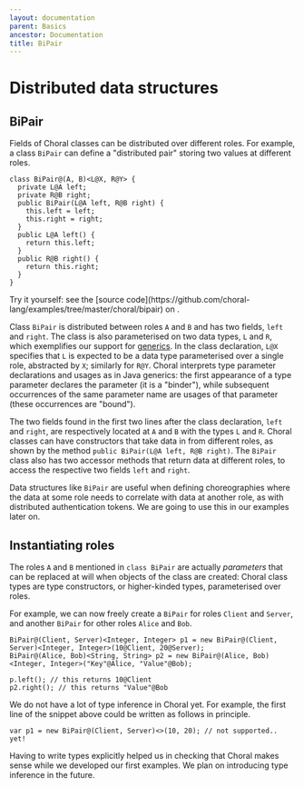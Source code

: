 ```yaml
---
layout: documentation
parent: Basics
ancestor: Documentation
title: BiPair
---
```


# Distributed data structures

## BiPair

Fields of Choral classes can be distributed over different roles.
For example, a class `BiPair` can define a "distributed pair" storing two values at different roles.

```choral
class BiPair@(A, B)<L@X, R@Y> {
  private L@A left; 
  private R@B right;
  public BiPair(L@A left, R@B right) { 
    this.left = left; 
    this.right = right; 
  } 
  public L@A left() { 
    return this.left; 
  }
  public R@B right() { 
    return this.right; 
  } 
}
```

<p class="text-center text-monospace">
Try it yourself: see the [source code](https://github.com/choral-lang/examples/tree/master/choral/bipair) on <i class="fab fa-github"></i>.
</p>

Class `BiPair` is distributed between roles `A` and `B` and has two fields, `left` and `right`.
The class is also parameterised on two data types, `L` and `R`, which exemplifies our support for [generics](https://en.wikipedia.org/wiki/Generics_in_Java). 
In the class declaration, `L@X` specifies that `L` is expected to be a data type parameterised over a single role, abstracted by `X`; similarly for `R@Y`. 
Choral interprets type parameter declarations and usages as in Java generics: the first appearance of a type parameter declares the parameter (it is a "binder"), while subsequent occurrences of the same parameter name are usages of that parameter (these occurrences are "bound").

The two fields found in the first two lines after the class declaration, `left` and `right`, are respectively located at `A` and `B` with the types `L` and `R`. 
Choral classes can have constructors that take data in from different roles, as shown by the method `public BiPair(L@A left, R@B right)`.
The `BiPair` class also has two accessor methods that return data at different roles, to access the respective two fields `left` and `right`.

Data structures like `BiPair` are useful when defining choreographies where the data at some role needs to correlate with data at another role, as with distributed authentication tokens. We are going to use this in our examples later on.

## Instantiating roles

The roles `A` and `B` mentioned in `class BiPair` are actually _parameters_ that can be replaced at will when objects of the class are created: Choral class types are type constructors, or higher-kinded types, parameterised over roles.

For example, we can now freely create a `BiPair` for roles `Client` and `Server`, and another `BiPair` for other roles `Alice` and `Bob`.

```choral
BiPair@(Client, Server)<Integer, Integer> p1 = new BiPair@(Client, Server)<Integer, Integer>(10@Client, 20@Server);
BiPair@(Alice, Bob)<String, String> p2 = new BiPair@(Alice, Bob)<Integer, Integer>("Key"@Alice, "Value"@Bob);

p.left(); // this returns 10@Client
p2.right(); // this returns "Value"@Bob
```

We do not have a lot of type inference in Choral yet. For example, the first line of the snippet above could be written as follows in principle.

```choral
var p1 = new BiPair@(Client, Server)<>(10, 20); // not supported.. yet!
```

Having to write types explicitly helped us in checking that Choral makes sense while we developed our first examples. We plan on introducing type inference in the future.